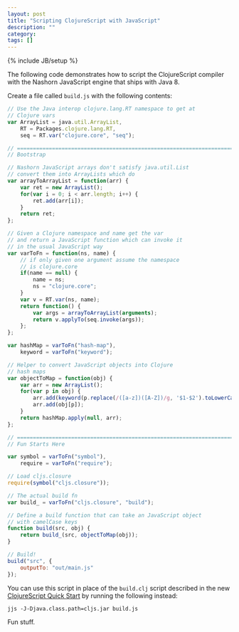 ```yaml
---
layout: post
title: "Scripting ClojureScript with JavaScript"
description: ""
category: 
tags: []
---
```

{% include JB/setup %}

The following code demonstrates how to script the ClojureScript
compiler with the Nashorn JavaScript engine that ships with Java 8.

Create a file called `build.js` with the following contents:

```js
// Use the Java interop clojure.lang.RT namespace to get at 
// Clojure vars
var ArrayList = java.util.ArrayList,
    RT = Packages.clojure.lang.RT,
    seq = RT.var("clojure.core", "seq");

// ================================================================================
// Bootstrap

// Nashorn JavaScript arrays don't satisfy java.util.List
// convert them into ArrayLists which do
var arrayToArrayList = function(arr) {
    var ret = new ArrayList();
    for(var i = 0; i < arr.length; i++) {
        ret.add(arr[i]);
    }
    return ret;
};

// Given a Clojure namespace and name get the var
// and return a JavaScript function which can invoke it
// in the usual JavaScript way
var varToFn = function(ns, name) {
    // if only given one argument assume the namespace
    // is clojure.core
    if(name == null) {
        name = ns;
        ns = "clojure.core";
    }
    var v = RT.var(ns, name);
    return function() {
        var args = arrayToArrayList(arguments);
        return v.applyTo(seq.invoke(args));
    };
};

var hashMap = varToFn("hash-map"),
    keyword = varToFn("keyword");

// Helper to convert JavaScript objects into Clojure
// hash maps
var objectToMap = function(obj) {
    var arr = new ArrayList();
    for(var p in obj) {
        arr.add(keyword(p.replace(/([a-z])([A-Z])/g, '$1-$2').toLowerCase()));
        arr.add(obj[p]);
    }
    return hashMap.apply(null, arr);
};

// =============================================================================
// Fun Starts Here

var symbol = varToFn("symbol"),
    require = varToFn("require");

// Load cljs.closure
require(symbol("cljs.closure"));

// The actual build fn
var build_ = varToFn("cljs.closure", "build");

// Define a build function that can take an JavaScript object
// with camelCase keys
function build(src, obj) {
    return build_(src, objectToMap(obj));
}

// Build!
build("src", {
    outputTo: "out/main.js"
});
```

You can use this script in place of the `build.clj` script described
in the new
[ClojureScript Quick Start](https://github.com/clojure/clojurescript/wiki/Quick-Start)
by running the following instead:

```
jjs -J-Djava.class.path=cljs.jar build.js
```

Fun stuff.
